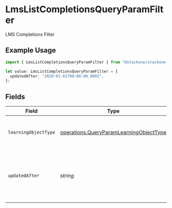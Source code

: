 # LmsListCompletionsQueryParamFilter

LMS Completions Filter

## Example Usage

```typescript
import { LmsListCompletionsQueryParamFilter } from "@stackone/stackone-client-ts/sdk/models/operations";

let value: LmsListCompletionsQueryParamFilter = {
  updatedAfter: "2020-01-01T00:00:00.000Z",
};
```

## Fields

| Field                                                                                                     | Type                                                                                                      | Required                                                                                                  | Description                                                                                               | Example                                                                                                   |
| --------------------------------------------------------------------------------------------------------- | --------------------------------------------------------------------------------------------------------- | --------------------------------------------------------------------------------------------------------- | --------------------------------------------------------------------------------------------------------- | --------------------------------------------------------------------------------------------------------- |
| `learningObjectType`                                                                                      | [operations.QueryParamLearningObjectType](../../../sdk/models/operations/queryparamlearningobjecttype.md) | :heavy_minus_sign:                                                                                        | Filter to select completions by learning object type.                                                     |                                                                                                           |
| `updatedAfter`                                                                                            | *string*                                                                                                  | :heavy_minus_sign:                                                                                        | Use a string with a date to only select results updated after that given date                             | 2020-01-01T00:00:00.000Z                                                                                  |